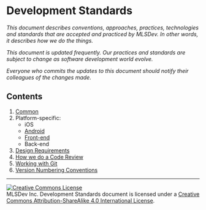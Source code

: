 # Development Standards

*This document describes conventions, approaches, practices, technologies and standards that are accepted and practiced by MLSDev. In other words, it describes how we do the things.*

*This document is updated frequently. Our practices and standards are subject to change as software development world evolve.*

*Everyone who commits the updates to this document should notify their colleagues of the changes made.*

## Contents

1. [Common](/common/common.md)
1. Platform-specific: 
    * iOS
    * [Android](/platform/android/android.md)
    * [Front-end](/platform/frontend/frontend.md)
    * Back-end
1. [Design Requirements](/common/design-requirements.md)
1. [How we do a Code Review](/common/code-review.md)
1. [Working with Git](/common/git.md)
1. [Version Numbering Conventions](/common/versioning.md)

---
<a rel="license" href="http://creativecommons.org/licenses/by-sa/4.0/"><img alt="Creative Commons License" style="border-width:0" src="https://i.creativecommons.org/l/by-sa/4.0/88x31.png" /></a><br /><span xmlns:dct="http://purl.org/dc/terms/" property="dct:title">MLSDev Inc. Development Standards document</span> is licensed under a <a rel="license" href="http://creativecommons.org/licenses/by-sa/4.0/">Creative Commons Attribution-ShareAlike 4.0 International License</a>.

